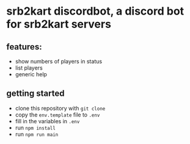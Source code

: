# srb2kart discordbot, a discord bot for srb2kart servers

## features:
* show numbers of players in status
* list players
* generic help

## getting started
* clone this repository with `git clone`
* copy the `env.template` file to `.env`
* fill in the variables in `.env`
* run `npm install`
* run `npm run main`
